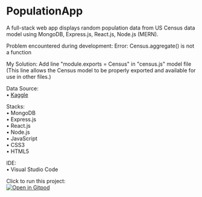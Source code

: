 # PopulationApp
A full-stack web app displays random population data from US Census data model using MongoDB, Express.js, React.js, Node.js (MERN).
 
Problem encountered during development: Error: Census.aggregate() is not a function <br>

My Solution: Add line "module.exports = Census" in "census.js" model file (This line allows the Census model to be properly exported and available for use in other files.)

Data Source: <br>
 • <a href="https://www.kaggle.com/datasets/peretzcohen/2019-census-us-population-data-by-state">Kaggle</a>

Stacks: <br>
 • MongoDB <br>
 • Express.js <br>
 • React.js <br>
 • Node.js <br>
 • JavaScript <br>
 • CSS3 <br>
 • HTML5 <br>

IDE: <br>
 • Visual Studio Code 

Click to run this project: <br>
[![Open in Gitpod](https://gitpod.io/button/open-in-gitpod.svg)](https://gitpod.io/#https://github.com/harmonypang/PopulationApp)

